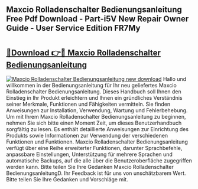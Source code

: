 ## Maxcio Rolladenschalter Bedienungsanleitung Free Pdf Download - Part-i5V New Repair Owner Guide - User Service Edition FR7My

# <h2><a href="http://df44lh.blite.top/?on=Maxcio+Rolladenschalter+Bedienungsanleitung">🔗Download 👉🔴 Maxcio Rolladenschalter Bedienungsanleitung</a></h2>

[![Maxcio Rolladenschalter Bedienungsanleitung new download](https://i.imgur.com/lujVjoI.png)](http://df44lh.blite.top/?on=Maxcio+Rolladenschalter+Bedienungsanleitung)
Hallo und willkommen in der Bedienungsanleitung für Ihr neu geliefertes Maxcio Rolladenschalter Bedienungsanleitung. Dieses Handbuch soll Ihnen den Einstieg in Ihr Produkt erleichtern und Ihnen ein gründliches Verständnis seiner Merkmale, Funktionen und Fähigkeiten vermitteln. Sie finden Anweisungen zur Installation, Verwendung, Wartung und Fehlerbehebung. Um mit Ihrem Maxcio Rolladenschalter Bedienungsanleitung zu beginnen, nehmen Sie sich bitte einen Moment Zeit, um dieses Benutzerhandbuch sorgfältig zu lesen. Es enthält detaillierte Anweisungen zur Einrichtung des Produkts sowie Informationen zur Verwendung der verschiedenen Funktionen und Funktionen. Maxcio Rolladenschalter Bedienungsanleitung verfügt über eine Reihe erweiterter Funktionen, darunter Sprachbefehle, anpassbare Einstellungen, Unterstützung für mehrere Sprachen und automatische Backups, auf die alle über die Benutzeroberfläche zugegriffen werden kann. Bitte teilen Sie Ihre Gedanken Maxcio Rolladenschalter BedienungsanleitungD. Ihr Feedback ist für uns von unschätzbarem Wert. Bitte teilen Sie Ihre Gedanken und Vorschläge mit.
